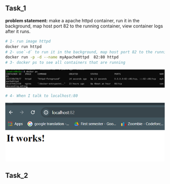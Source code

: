 ## Task_1

**problem statement:**
make a apache httpd container, run it in the background, map host port 82 to the running container, view container logs after it runs.

```bash
# 1- run image httpd
docker run httpd
# 2- use`-d` to run it in the background, map host port 82 to the running container(80)
docker run -p -d --name myApacheHttpd  82:80 httpd
# 3- docker ps to see all containers that are running
```

![alt text](image.png)

```bash
# 4- When I talk to localhost:80
```

![alt text](image-1.png)

## Task_2
